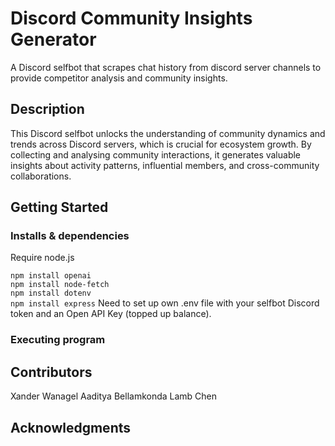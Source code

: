 # Discord Community Insights Generator

A Discord selfbot that scrapes chat history from discord server channels to provide competitor analysis and community insights.  

## Description

This Discord selfbot unlocks the understanding of community dynamics and trends across Discord servers, which is crucial for ecosystem growth. By collecting and analysing community interactions, it generates valuable insights about activity patterns, influential members, and cross-community collaborations. 

## Getting Started

### Installs & dependencies
Require node.js

```npm install openai```    
```npm install node-fetch```           
```npm install dotenv```    
```npm install express```
Need to set up own .env file with your selfbot Discord token and an Open API Key (topped up balance).  

### Executing program


## Contributors
Xander Wanagel
Aaditya Bellamkonda
Lamb Chen

## Acknowledgments
